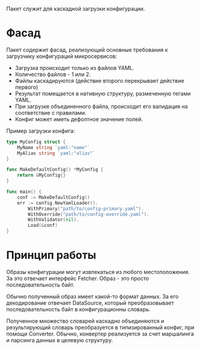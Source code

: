 Пакет служит для каскадной загрузки конфигурации.

Фасад
=====
Пакет содержит фасад, реализующий основные требования к загрузчику конфигураций микросервисов:
- Загрузка происходит только из файлов YAML.
- Количество файлов - 1 или 2.
- Файлы каскадируются (действие второго перекрывает действие первого)
- Результат помещается в нативную структуру, размеченную тегами YAML.
- При загрузке объединенного файла, происходит его валидация на соответствие с правилами.
- Конфиг может иметь дефолтное значение полей.

Пример загрузки конфига:

~~~go
type MyConfig struct {
    MyName string `yaml:"name"`
    MyAlias string `yaml:"alias"`
}

func MakeDefaultConfig() *MyConfig {
	return &MyConfig{}
}

func main() {
    conf := MakeDefaultConfig()
    err := config.NewYamlLoader().
        WithPrimary("path/to/config-primary.yaml").
        WithOverride("path/to/config-override.yaml").
        WithValidator(nil).
        Load(&conf)
}
~~~


Принцип работы
==============
Образы конфигурации могут извлекаться из любого местоположения. За это отвечает интерфейс Fetcher. Образ - это просто последовательность байт.

Обычно полученный образ имеет какой-то формат данных. За его декодирование отвечает DataSource, который преобразовывает последовательность байт в конфигурационны словарь.

Полученное множество словарей каскадно объединяются и результирующий словарь преобразуется в типизированный конфиг, при помощи Converter. Обычно, конвертер реализуется за счет маршалинга и парсинга данных в целевую структуру.


